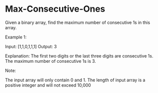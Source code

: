 # Max-Consecutive-Ones

Given a binary array, find the maximum number of consecutive 1s in this array.

Example 1:

Input: [1,1,0,1,1,1]
Output: 3

Explanation: The first two digits or the last three digits are consecutive 1s.
    The maximum number of consecutive 1s is 3.
    
Note:

The input array will only contain 0 and 1.
The length of input array is a positive integer and will not exceed 10,000
